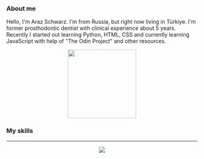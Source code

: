 <!--
**Ailadir/Ailadir** is a ✨ _special_ ✨ repository because its `README.md` (this file) appears on your GitHub profile.

Here are some ideas to get you started:

- 🔭 I’m currently working on ...
- 🌱 I’m currently learning ...
- 👯 I’m looking to collaborate on ...
- 🤔 I’m looking for help with ...
- 💬 Ask me about ...
- 📫 How to reach me: ...
- 😄 Pronouns: ...
- ⚡ Fun fact: ...
-->

### About me

Hello, I'm Araz Schwarz. I'm from Russia, but right now living in Türkiye. I'm former prosthodontic dentist with clinical experience about 5 years. Recently I started out learning Python, HTML, CSS and currently learning JavaScript with help of "The Odin Project" and other resources.

<div align="center">   <a href="https://github.com/Ailadir">   <img height="180em" src="https://github-readme-stats.vercel.app/api?username=Ailadir&show_icons=true&theme=dracula&include_all_commits=true&count_private=true/"></a></div>

### My skills

<hr>

<p align="center">
<img src="https://skillicons.dev/icons?i=git,html,css,py" />
</p>

